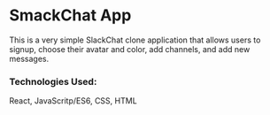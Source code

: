 # SmackChat App

This is a very simple SlackChat clone application that allows users to signup, choose their avatar and color, add channels, and add new messages.

### Technologies Used:

React, JavaScritp/ES6, CSS, HTML